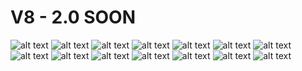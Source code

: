 # V8 - 2.0 SOON

![alt text](https://github.com/O-NETHOSTING/V8-2.0-SOON-/blob/main/image%20(1).png)
![alt text](https://github.com/O-NETHOSTING/V8-2.0-SOON-/blob/main/image%20(2).png)
![alt text](https://github.com/O-NETHOSTING/V8-2.0-SOON-/blob/main/image%20(3).png)
![alt text](https://github.com/O-NETHOSTING/V8-2.0-SOON-/blob/main/image%20(4).png)
![alt text](https://github.com/O-NETHOSTING/V8-2.0-SOON-/blob/main/image%20(5).png)
![alt text](https://github.com/O-NETHOSTING/V8-2.0-SOON-/blob/main/image%20(6).png)
![alt text](https://github.com/O-NETHOSTING/V8-2.0-SOON-/blob/main/image%20(7).png)
![alt text](https://github.com/O-NETHOSTING/V8-2.0-SOON-/blob/main/image%20(8).png)
![alt text](https://github.com/O-NETHOSTING/V8-2.0-SOON-/blob/main/image%20(9).png)
![alt text](https://github.com/O-NETHOSTING/V8-2.0-SOON-/blob/main/image%20(10).png)
![alt text](https://github.com/O-NETHOSTING/V8-2.0-SOON-/blob/main/image%20(11).png)
![alt text](https://github.com/O-NETHOSTING/V8-2.0-SOON-/blob/main/image%20(12).png)
![alt text](https://github.com/O-NETHOSTING/V8-2.0-SOON-/blob/main/image%20(13).png)
![alt text](https://github.com/O-NETHOSTING/V8-2.0-SOON-/blob/main/image%20(14).png)
